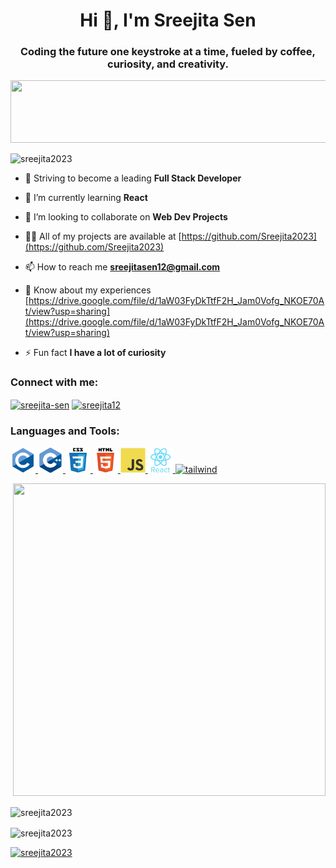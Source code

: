  
<h1 align="center">Hi 👋, I'm Sreejita Sen</h1>
<h3 align="center">Coding the future one keystroke at a time, fueled by coffee, curiosity, and creativity.</h3>
<div align="left">
   <img src="https://media.giphy.com/media/7VzgMsB6FLCilwS30v/giphy.gif" width="700" height="100" />
  </div>
<p align="left"> <img src="https://komarev.com/ghpvc/?username=sreejita2023&label=Profile%20views&color=0e75b6&style=flat" alt="sreejita2023" /> </p>

- 🔭 Striving to become a leading **Full Stack Developer**

- 🌱 I’m currently learning **React**

- 👯 I’m looking to collaborate on **Web Dev Projects**

- 👨‍💻 All of my projects are available at [https://github.com/Sreejita2023](https://github.com/Sreejita2023)

- 📫 How to reach me **sreejitasen12@gmail.com**

- 📄 Know about my experiences [https://drive.google.com/file/d/1aW03FyDkTtfF2H_Jam0Vofg_NKOE70At/view?usp=sharing](https://drive.google.com/file/d/1aW03FyDkTtfF2H_Jam0Vofg_NKOE70At/view?usp=sharing)

- ⚡ Fun fact **I have a lot of curiosity**

<div>
  <div align="left">
     <h3 align="left">Connect with me:</h3>
    <p align="left">
     <a href="https://linkedin.com/in/sreejita-sen" target="blank"><img align="center" 
  src="https://raw.githubusercontent.com/rahuldkjain/github-profile-readme-generator/master/src/images/icons/Social/linked-in-alt.svg" alt="sreejita-sen" height="30" width="40" /></a>
<a href="https://www.leetcode.com/sreejita12" target="blank"><img align="center" src="https://raw.githubusercontent.com/rahuldkjain/github-profile-readme-generator/master/src/images/icons/Social/leet-code.svg" alt="sreejita12" height="30" width="40" /></a>
</p>
    <h3 align="left">Languages and Tools:</h3>
<p align="left"> <a href="https://www.cprogramming.com/" target="_blank" rel="noreferrer"> <img src="https://raw.githubusercontent.com/devicons/devicon/master/icons/c/c-original.svg" alt="c" width="40" height="40"/> </a> <a href="https://www.w3schools.com/cpp/" target="_blank" rel="noreferrer"> <img src="https://raw.githubusercontent.com/devicons/devicon/master/icons/cplusplus/cplusplus-original.svg" alt="cplusplus" width="40" height="40"/> </a> <a href="https://www.w3schools.com/css/" target="_blank" rel="noreferrer"> <img src="https://raw.githubusercontent.com/devicons/devicon/master/icons/css3/css3-original-wordmark.svg" alt="css3" width="40" height="40"/> </a> <a href="https://www.w3.org/html/" target="_blank" rel="noreferrer"> <img src="https://raw.githubusercontent.com/devicons/devicon/master/icons/html5/html5-original-wordmark.svg" alt="html5" width="40" height="40"/> </a> <a href="https://developer.mozilla.org/en-US/docs/Web/JavaScript" target="_blank" rel="noreferrer"> <img src="https://raw.githubusercontent.com/devicons/devicon/master/icons/javascript/javascript-original.svg" alt="javascript" width="40" height="40"/> </a> <a href="https://reactjs.org/" target="_blank" rel="noreferrer"> <img src="https://raw.githubusercontent.com/devicons/devicon/master/icons/react/react-original-wordmark.svg" alt="react" width="40" height="40"/> </a> <a href="https://tailwindcss.com/" target="_blank" rel="noreferrer"> <img src="https://www.vectorlogo.zone/logos/tailwindcss/tailwindcss-icon.svg" alt="tailwind" width="40" height="40"/> </a> </p>
  </div>
  <div align="right">
<img src="https://media.giphy.com/media/l0MYIY19hiJAsL7AA/giphy.gif" width="500" height="500" />
  </div>
</div>





<p><img align="center" src="https://github-readme-stats.vercel.app/api/top-langs?username=sreejita2023&show_icons=true&locale=en&layout=compact" alt="sreejita2023" /></p>

<p><img align="center" src="https://github-readme-streak-stats.herokuapp.com/?user=sreejita2023&" alt="sreejita2023" /></p>


<p align="left"> <a href="https://github.com/ryo-ma/github-profile-trophy"><img src="https://github-profile-trophy.vercel.app/?username=sreejita2023" alt="sreejita2023" /></a> </p>

